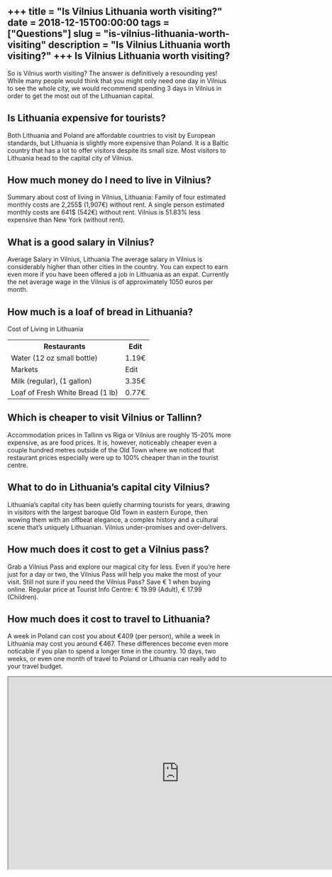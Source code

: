 +++
title = "Is Vilnius Lithuania worth visiting?"
date = 2018-12-15T00:00:00
tags = ["Questions"]
slug = "is-vilnius-lithuania-worth-visiting"
description = "Is Vilnius Lithuania worth visiting?"
+++
Is Vilnius Lithuania worth visiting?
------------------------------------

So is Vilnius worth visiting? The answer is definitively a resounding yes! While many people would think that you might only need one day in Vilnius to see the whole city, we would recommend spending 3 days in Vilnius in order to get the most out of the Lithuanian capital.

Is Lithuania expensive for tourists?
------------------------------------

Both Lithuania and Poland are affordable countries to visit by European standards, but Lithuania is slightly more expensive than Poland. It is a Baltic country that has a lot to offer visitors despite its small size. Most visitors to Lithuania head to the capital city of Vilnius.

How much money do I need to live in Vilnius?
--------------------------------------------

Summary about cost of living in Vilnius, Lithuania: Family of four estimated monthly costs are 2,255$ (1,907€) without rent. A single person estimated monthly costs are 641$ (542€) without rent. Vilnius is 51.83% less expensive than New York (without rent).

What is a good salary in Vilnius?
---------------------------------

Average Salary in Vilnius, Lithuania The average salary in Vilnius is considerably higher than other cities in the country. You can expect to earn even more if you have been offered a job in Lithuania as an expat. Currently the net average wage in the Vilnius is of approximately 1050 euros per month.

How much is a loaf of bread in Lithuania?
-----------------------------------------

Cost of Living in Lithuania

<table><tr><th>Restaurants</th><th>Edit</th></tr><tr><td>Water (12 oz small bottle)</td><td>1.19€</td></tr><tr><td>Markets</td><td>Edit</td></tr><tr><td>Milk (regular), (1 gallon)</td><td>3.35€</td></tr><tr><td>Loaf of Fresh White Bread (1 lb)</td><td>0.77€</td></tr></table>

Which is cheaper to visit Vilnius or Tallinn?
---------------------------------------------

Accommodation prices in Tallinn vs Riga or Vilnius are roughly 15-20% more expensive, as are food prices. It is, however, noticeably cheaper even a couple hundred metres outside of the Old Town where we noticed that restaurant prices especially were up to 100% cheaper than in the tourist centre.

What to do in Lithuania’s capital city Vilnius?
-----------------------------------------------

Lithuania’s capital city has been quietly charming tourists for years, drawing in visitors with the largest baroque Old Town in eastern Europe, then wowing them with an offbeat elegance, a complex history and a cultural scene that’s uniquely Lithuanian. Vilnius under-promises and over-delivers.

How much does it cost to get a Vilnius pass?
--------------------------------------------

Grab a Vilnius Pass and explore our magical city for less. Even if you’re here just for a day or two, the Vilnius Pass will help you make the most of your visit. Still not sure if you need the Vilnius Pass? Save € 1 when buying online. Regular price at Tourist Info Centre: € 19.99 (Adult), € 17.99 (Children).

How much does it cost to travel to Lithuania?
---------------------------------------------

A week in Poland can cost you about €409 (per person), while a week in Lithuania may cost you around €467. These differences become even more noticable if you plan to spend a longer time in the country. 10 days, two weeks, or even one month of travel to Poland or Lithuania can really add to your travel budget.

<iframe allow="accelerometer; autoplay; clipboard-write; encrypted-media; gyroscope; picture-in-picture" allowfullscreen="" class="__youtube_prefs__  epyt-is-override  no-lazyload" data-no-lazy="1" data-origheight="433" data-origwidth="770" data-skipgform_ajax_framebjll="" height="433" id="_ytid_57166" loading="lazy" src="https://www.youtube.com/embed/geq0QkcZUIc?enablejsapi=1&autoplay=0&cc_load_policy=0&cc_lang_pref=&iv_load_policy=1&loop=0&modestbranding=0&rel=1&fs=1&playsinline=0&autohide=2&theme=dark&color=red&controls=1&" title="YouTube player" width="770"></iframe>